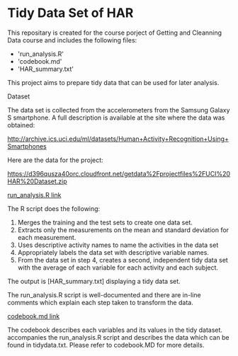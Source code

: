 Tidy Data Set of HAR
====================

This repositary is created for the course porject of Getting and Cleanning Data course and includes the following files:
- 'run_analysis.R'
- 'codebook.md'
- 'HAR_summary.txt'

This project aims to prepare tidy data that can be used for later analysis.

Dataset 

The data set is collected from the accelerometers from the Samsung Galaxy S smartphone. A full description is available at the site where the data was obtained: 

http://archive.ics.uci.edu/ml/datasets/Human+Activity+Recognition+Using+Smartphones 

Here are the data for the project: 

https://d396qusza40orc.cloudfront.net/getdata%2Fprojectfiles%2FUCI%20HAR%20Dataset.zip 

[run_analysis.R link](https://github.com/jlprog/GettingCleaningData/blob/master/run_analysis.R)

The R script does the following:
1. Merges the training and the test sets to create one data set.
2. Extracts only the measurements on the mean and standard deviation for each measurement. 
3. Uses descriptive activity names to name the activities in the data set
4. Appropriately labels the data set with descriptive variable names. 
5. From the data set in step 4, creates a second, independent tidy data set with the average of each variable for each activity and each subject.

The output is [HAR_summary.txt] displaying a tidy data set. 

The run_analysis.R script is well-documented and there are in-line comments which explain each step taken to transform the data.

[codebook.md link](https://github.com/jlprog/GettingCleaningData/blob/master/codebook.md)

The codebook describes each variables and its values in the tidy dataset.  accompanies the run_analysis.R script and describes the data which can be found in tidydata.txt. Please refer to codebook.MD for more details.
